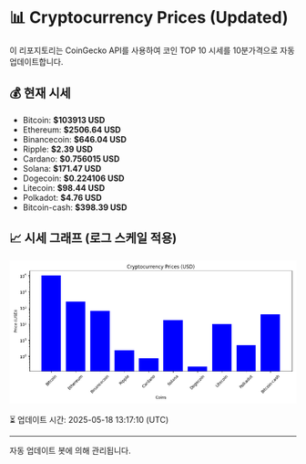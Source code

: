 
# 📊 Cryptocurrency Prices (Updated)

이 리포지토리는 CoinGecko API를 사용하여 코인 TOP 10 시세를 10분가격으로 자동 업데이트합니다.

## 💰 현재 시세
- Bitcoin: **$103913 USD**
- Ethereum: **$2506.64 USD**
- Binancecoin: **$646.04 USD**
- Ripple: **$2.39 USD**
- Cardano: **$0.756015 USD**
- Solana: **$171.47 USD**
- Dogecoin: **$0.224106 USD**
- Litecoin: **$98.44 USD**
- Polkadot: **$4.76 USD**
- Bitcoin-cash: **$398.39 USD**

## 📈 시세 그래프 (로그 스케일 적용)
![Crypto Prices](crypto_prices.png)

⏳ 업데이트 시간: 2025-05-18 13:17:10 (UTC)

---
자동 업데이트 봇에 의해 관리됩니다.
